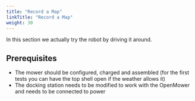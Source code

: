 ```yaml
---
title: "Record a Map"
linkTitle: "Record a Map"
weight: 30
---
```


In this section we actually try the robot by driving it around.

## Prerequisites
- The mower should be configured, charged and assembled (for the first tests you can have the top shell open if the weather allows it)
- The docking station needs to be modified to work with the OpenMower and needs to be connected to power